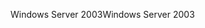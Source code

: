 <span data-ttu-id="3fdd1-101">Windows Server 2003</span><span class="sxs-lookup"><span data-stu-id="3fdd1-101">Windows Server 2003</span></span>